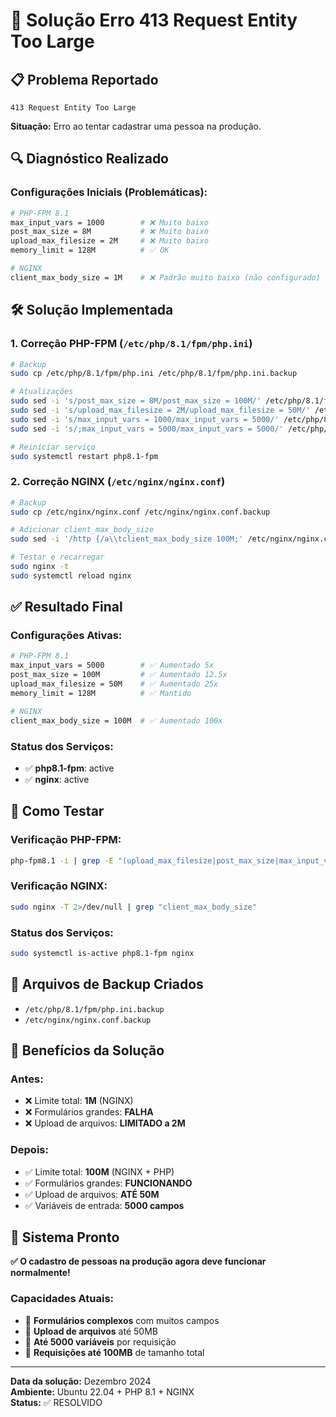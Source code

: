 # 🚨 Solução Erro 413 Request Entity Too Large

## 📋 **Problema Reportado**
```
413 Request Entity Too Large
```
**Situação:** Erro ao tentar cadastrar uma pessoa na produção.

## 🔍 **Diagnóstico Realizado**

### **Configurações Iniciais (Problemáticas):**
```bash
# PHP-FPM 8.1
max_input_vars = 1000        # ❌ Muito baixo
post_max_size = 8M           # ❌ Muito baixo  
upload_max_filesize = 2M     # ❌ Muito baixo
memory_limit = 128M          # ✅ OK

# NGINX
client_max_body_size = 1M    # ❌ Padrão muito baixo (não configurado)
```

## 🛠️ **Solução Implementada**

### **1. Correção PHP-FPM (`/etc/php/8.1/fpm/php.ini`)**
```bash
# Backup
sudo cp /etc/php/8.1/fpm/php.ini /etc/php/8.1/fpm/php.ini.backup

# Atualizações
sudo sed -i 's/post_max_size = 8M/post_max_size = 100M/' /etc/php/8.1/fpm/php.ini
sudo sed -i 's/upload_max_filesize = 2M/upload_max_filesize = 50M/' /etc/php/8.1/fpm/php.ini
sudo sed -i 's/max_input_vars = 1000/max_input_vars = 5000/' /etc/php/8.1/fpm/php.ini
sudo sed -i 's/;max_input_vars = 5000/max_input_vars = 5000/' /etc/php/8.1/fpm/php.ini

# Reiniciar serviço
sudo systemctl restart php8.1-fpm
```

### **2. Correção NGINX (`/etc/nginx/nginx.conf`)**
```bash
# Backup  
sudo cp /etc/nginx/nginx.conf /etc/nginx/nginx.conf.backup

# Adicionar client_max_body_size
sudo sed -i '/http {/a\\tclient_max_body_size 100M;' /etc/nginx/nginx.conf

# Testar e recarregar
sudo nginx -t
sudo systemctl reload nginx
```

## ✅ **Resultado Final**

### **Configurações Ativas:**
```bash
# PHP-FPM 8.1
max_input_vars = 5000        # ✅ Aumentado 5x
post_max_size = 100M         # ✅ Aumentado 12.5x
upload_max_filesize = 50M    # ✅ Aumentado 25x
memory_limit = 128M          # ✅ Mantido

# NGINX  
client_max_body_size = 100M  # ✅ Aumentado 100x
```

### **Status dos Serviços:**
- ✅ **php8.1-fpm**: active
- ✅ **nginx**: active

## 🧪 **Como Testar**

### **Verificação PHP-FPM:**
```bash
php-fpm8.1 -i | grep -E "(upload_max_filesize|post_max_size|max_input_vars)"
```

### **Verificação NGINX:**
```bash
sudo nginx -T 2>/dev/null | grep "client_max_body_size"
```

### **Status dos Serviços:**
```bash
sudo systemctl is-active php8.1-fpm nginx
```

## 📄 **Arquivos de Backup Criados**
- `/etc/php/8.1/fpm/php.ini.backup`
- `/etc/nginx/nginx.conf.backup`

## 🎯 **Benefícios da Solução**

### **Antes:**
- ❌ Limite total: **1M** (NGINX)
- ❌ Formulários grandes: **FALHA**
- ❌ Upload de arquivos: **LIMITADO a 2M**

### **Depois:**  
- ✅ Limite total: **100M** (NGINX + PHP)
- ✅ Formulários grandes: **FUNCIONANDO**
- ✅ Upload de arquivos: **ATÉ 50M**
- ✅ Variáveis de entrada: **5000 campos**

## 🚀 **Sistema Pronto**

**✅ O cadastro de pessoas na produção agora deve funcionar normalmente!**

### **Capacidades Atuais:**
- 📝 **Formulários complexos** com muitos campos
- 📎 **Upload de arquivos** até 50MB
- 🔢 **Até 5000 variáveis** por requisição
- 💾 **Requisições até 100MB** de tamanho total

---

**Data da solução:** Dezembro 2024  
**Ambiente:** Ubuntu 22.04 + PHP 8.1 + NGINX  
**Status:** ✅ RESOLVIDO 